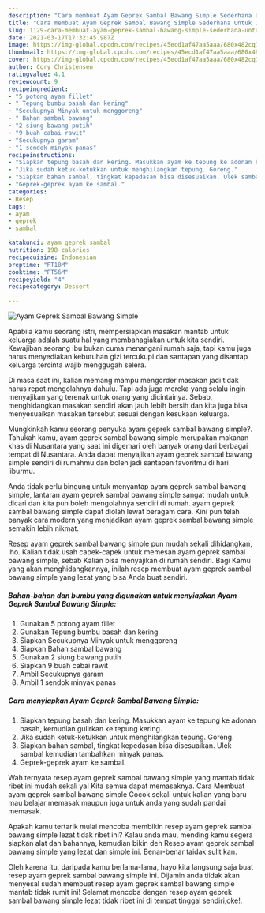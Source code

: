 ```yaml
---
description: "Cara membuat Ayam Geprek Sambal Bawang Simple Sederhana Untuk Jualan"
title: "Cara membuat Ayam Geprek Sambal Bawang Simple Sederhana Untuk Jualan"
slug: 1129-cara-membuat-ayam-geprek-sambal-bawang-simple-sederhana-untuk-jualan
date: 2021-03-17T17:32:45.987Z
image: https://img-global.cpcdn.com/recipes/45ecd1af47aa5aaa/680x482cq70/ayam-geprek-sambal-bawang-simple-foto-resep-utama.jpg
thumbnail: https://img-global.cpcdn.com/recipes/45ecd1af47aa5aaa/680x482cq70/ayam-geprek-sambal-bawang-simple-foto-resep-utama.jpg
cover: https://img-global.cpcdn.com/recipes/45ecd1af47aa5aaa/680x482cq70/ayam-geprek-sambal-bawang-simple-foto-resep-utama.jpg
author: Cory Christensen
ratingvalue: 4.1
reviewcount: 9
recipeingredient:
- "5 potong ayam fillet"
- " Tepung bumbu basah dan kering"
- "Secukupnya Minyak untuk menggoreng"
- " Bahan sambal bawang"
- "2 siung bawang putih"
- "9 buah cabai rawit"
- "Secukupnya garam"
- "1 sendok minyak panas"
recipeinstructions:
- "Siapkan tepung basah dan kering. Masukkan ayam ke tepung ke adonan basah, kemudian gulirkan ke tepung kering."
- "Jika sudah ketuk-ketukkan untuk menghilangkan tepung. Goreng."
- "Siapkan bahan sambal, tingkat kepedasan bisa disesuaikan. Ulek sambal kemudian tambahkan minyak panas."
- "Geprek-geprek ayam ke sambal."
categories:
- Resep
tags:
- ayam
- geprek
- sambal

katakunci: ayam geprek sambal 
nutrition: 198 calories
recipecuisine: Indonesian
preptime: "PT18M"
cooktime: "PT56M"
recipeyield: "4"
recipecategory: Dessert

---
```



![Ayam Geprek Sambal Bawang Simple](https://img-global.cpcdn.com/recipes/45ecd1af47aa5aaa/680x482cq70/ayam-geprek-sambal-bawang-simple-foto-resep-utama.jpg)

Apabila kamu seorang istri, mempersiapkan masakan mantab untuk keluarga adalah suatu hal yang membahagiakan untuk kita sendiri. Kewajiban seorang ibu bukan cuma menangani rumah saja, tapi kamu juga harus menyediakan kebutuhan gizi tercukupi dan santapan yang disantap keluarga tercinta wajib menggugah selera.

Di masa  saat ini, kalian memang mampu mengorder masakan jadi tidak harus repot mengolahnya dahulu. Tapi ada juga mereka yang selalu ingin menyajikan yang terenak untuk orang yang dicintainya. Sebab, menghidangkan masakan sendiri akan jauh lebih bersih dan kita juga bisa menyesuaikan masakan tersebut sesuai dengan kesukaan keluarga. 



Mungkinkah kamu seorang penyuka ayam geprek sambal bawang simple?. Tahukah kamu, ayam geprek sambal bawang simple merupakan makanan khas di Nusantara yang saat ini digemari oleh banyak orang dari berbagai tempat di Nusantara. Anda dapat menyajikan ayam geprek sambal bawang simple sendiri di rumahmu dan boleh jadi santapan favoritmu di hari liburmu.

Anda tidak perlu bingung untuk menyantap ayam geprek sambal bawang simple, lantaran ayam geprek sambal bawang simple sangat mudah untuk dicari dan kita pun boleh mengolahnya sendiri di rumah. ayam geprek sambal bawang simple dapat diolah lewat beragam cara. Kini pun telah banyak cara modern yang menjadikan ayam geprek sambal bawang simple semakin lebih nikmat.

Resep ayam geprek sambal bawang simple pun mudah sekali dihidangkan, lho. Kalian tidak usah capek-capek untuk memesan ayam geprek sambal bawang simple, sebab Kalian bisa menyajikan di rumah sendiri. Bagi Kamu yang akan menghidangkannya, inilah resep membuat ayam geprek sambal bawang simple yang lezat yang bisa Anda buat sendiri.

<!--inarticleads1-->

##### Bahan-bahan dan bumbu yang digunakan untuk menyiapkan Ayam Geprek Sambal Bawang Simple:

1. Gunakan 5 potong ayam fillet
1. Gunakan  Tepung bumbu basah dan kering
1. Siapkan Secukupnya Minyak untuk menggoreng
1. Siapkan  Bahan sambal bawang
1. Gunakan 2 siung bawang putih
1. Siapkan 9 buah cabai rawit
1. Ambil Secukupnya garam
1. Ambil 1 sendok minyak panas




<!--inarticleads2-->

##### Cara menyiapkan Ayam Geprek Sambal Bawang Simple:

1. Siapkan tepung basah dan kering. Masukkan ayam ke tepung ke adonan basah, kemudian gulirkan ke tepung kering.
1. Jika sudah ketuk-ketukkan untuk menghilangkan tepung. Goreng.
1. Siapkan bahan sambal, tingkat kepedasan bisa disesuaikan. Ulek sambal kemudian tambahkan minyak panas.
1. Geprek-geprek ayam ke sambal.




Wah ternyata resep ayam geprek sambal bawang simple yang mantab tidak ribet ini mudah sekali ya! Kita semua dapat memasaknya. Cara Membuat ayam geprek sambal bawang simple Cocok sekali untuk kalian yang baru mau belajar memasak maupun juga untuk anda yang sudah pandai memasak.

Apakah kamu tertarik mulai mencoba membikin resep ayam geprek sambal bawang simple lezat tidak ribet ini? Kalau anda mau, mending kamu segera siapkan alat dan bahannya, kemudian bikin deh Resep ayam geprek sambal bawang simple yang lezat dan simple ini. Benar-benar taidak sulit kan. 

Oleh karena itu, daripada kamu berlama-lama, hayo kita langsung saja buat resep ayam geprek sambal bawang simple ini. Dijamin anda tiidak akan menyesal sudah membuat resep ayam geprek sambal bawang simple mantab tidak rumit ini! Selamat mencoba dengan resep ayam geprek sambal bawang simple lezat tidak ribet ini di tempat tinggal sendiri,oke!.

